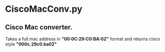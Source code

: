 # CiscoMacConv.py
## Cisco Mac converter.

Takes a full mac address in **__"00:0C:29:C0:BA:02"__** format and returns cisco style **__"000c.29c0.ba02"__**


